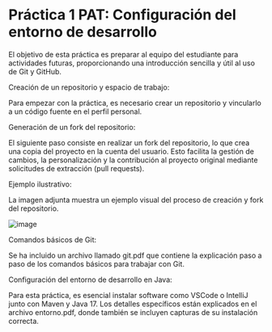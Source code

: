 # Práctica 1 PAT: Configuración del entorno de desarrollo

El objetivo de esta práctica es preparar al equipo del estudiante para actividades futuras, proporcionando una introducción sencilla y útil al uso de Git y GitHub.

Creación de un repositorio y espacio de trabajo:

Para empezar con la práctica, es necesario crear un repositorio y vincularlo a un código fuente en el perfil personal.

Generación de un fork del repositorio:

El siguiente paso consiste en realizar un fork del repositorio, lo que crea una copia del proyecto en la cuenta del usuario. Esto facilita la gestión de cambios, la personalización y la contribución al proyecto original mediante solicitudes de extracción (pull requests).

Ejemplo ilustrativo:

La imagen adjunta muestra un ejemplo visual del proceso de creación y fork del repositorio.

![image](https://github.com/user-attachments/assets/72cbad0f-a5cb-4d3d-a87e-320892619efa)

Comandos básicos de Git:

Se ha incluido un archivo llamado git.pdf que contiene la explicación paso a paso de los comandos básicos para trabajar con Git.

Configuración del entorno de desarrollo en Java:

Para esta práctica, es esencial instalar software como VSCode o IntelliJ junto con Maven y Java 17. Los detalles específicos están explicados en el archivo entorno.pdf, donde también se incluyen capturas de su instalación correcta.

